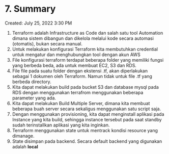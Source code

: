 # 7. Summary

Created: July 25, 2022 3:30 PM

1. Terraform adalah Infrastructure as Code dan salah satu tool Automation dimana sistem dibangun dan dikelola melalui kode secara automasi (otomatis), bukan secara manual.
2. Untuk melakukan konfigurasi Terraform kita membutuhkan credential untuk mengatur dan menghubungkan tool dengan akun AWS
3. File konfigurasi terraform terdapat beberapa folder yang memiliki fungsi yang berbeda beda, ada untuk membuat EC2, S3 dan RDS.
4. File file pada suatu folder dengan ekstensi .tf, akan diperlakukan sebagai 1 dokumen oleh Terraform. Namun tidak untuk file .tf yang berbeda directory.
5. Kita dapat melakukan build pada bucket S3 dan database mysql pada RDS dengan menggunakan terrafrom menggunakan beberapa parameter yang ada.
6. Kita dapat melakukan Build Multiple Server, dimana kita membuat beberapa buah server secara sekaligus menggunakan satu script saja.
7. Dengan menggunakan provisioning, kita dapat menginstall aplikasi pada Instance yang kita build, sehingga instance tersebut pada saat standby sudah terinstallkan aplikasi yang kita inginkan.
8. Terraform menggunakan state untuk mentrack kondisi resource yang dimanage.
9. State disimpan pada backend. Secara default backend yang digunakan adalah **local**